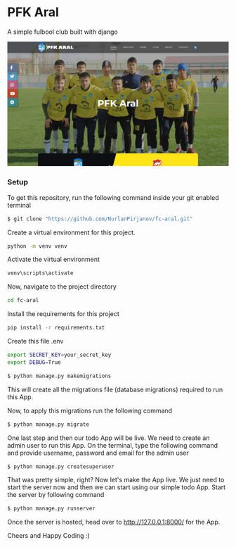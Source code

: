 # PFK Aral
A simple fulbool club built with django

![PFK Aral](https://github.com/NurlanPirjanov/fc-aral/raw/master/static/images/screen_app.png)
### Setup
To get this repository, run the following command inside your git enabled terminal
```bash
$ git clone "https://github.com/NurlanPirjanov/fc-aral.git"
```

Create a virtual environment for this project.

```bash
python -m venv venv
```

Activate the virtual environment
```bash
venv\scripts\activate 
```

Now, navigate to the project directory
```bash
cd fc-aral
```

Install the requirements for this project
```bash
pip install -r requirements.txt
```

Create this file .env
```bash
export SECRET_KEY=your_secret_key
export DEBUG=True
```

```bash
$ python manage.py makemigrations
```

This will create all the migrations file (database migrations) required to run this App.

Now, to apply this migrations run the following command
```bash
$ python manage.py migrate
```

One last step and then our todo App will be live. We need to create an admin user to run this App. On the terminal, type the following command and provide username, password and email for the admin user
```bash
$ python manage.py createsuperuser
```

That was pretty simple, right? Now let's make the App live. We just need to start the server now and then we can start using our simple todo App. Start the server by following command

```bash
$ python manage.py runserver
```

Once the server is hosted, head over to http://127.0.0.1:8000/ for the App.

Cheers and Happy Coding :)
